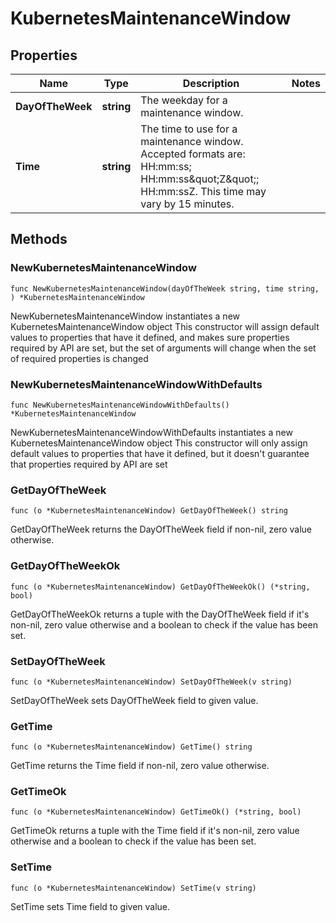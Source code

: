 # KubernetesMaintenanceWindow

## Properties

|Name | Type | Description | Notes|
|------------ | ------------- | ------------- | -------------|
|**DayOfTheWeek** | **string** | The weekday for a maintenance window. | |
|**Time** | **string** | The time to use for a maintenance window. Accepted formats are: HH:mm:ss; HH:mm:ss\&quot;Z\&quot;; HH:mm:ssZ. This time may vary by 15 minutes. | |

## Methods

### NewKubernetesMaintenanceWindow

`func NewKubernetesMaintenanceWindow(dayOfTheWeek string, time string, ) *KubernetesMaintenanceWindow`

NewKubernetesMaintenanceWindow instantiates a new KubernetesMaintenanceWindow object
This constructor will assign default values to properties that have it defined,
and makes sure properties required by API are set, but the set of arguments
will change when the set of required properties is changed

### NewKubernetesMaintenanceWindowWithDefaults

`func NewKubernetesMaintenanceWindowWithDefaults() *KubernetesMaintenanceWindow`

NewKubernetesMaintenanceWindowWithDefaults instantiates a new KubernetesMaintenanceWindow object
This constructor will only assign default values to properties that have it defined,
but it doesn't guarantee that properties required by API are set

### GetDayOfTheWeek

`func (o *KubernetesMaintenanceWindow) GetDayOfTheWeek() string`

GetDayOfTheWeek returns the DayOfTheWeek field if non-nil, zero value otherwise.

### GetDayOfTheWeekOk

`func (o *KubernetesMaintenanceWindow) GetDayOfTheWeekOk() (*string, bool)`

GetDayOfTheWeekOk returns a tuple with the DayOfTheWeek field if it's non-nil, zero value otherwise
and a boolean to check if the value has been set.

### SetDayOfTheWeek

`func (o *KubernetesMaintenanceWindow) SetDayOfTheWeek(v string)`

SetDayOfTheWeek sets DayOfTheWeek field to given value.


### GetTime

`func (o *KubernetesMaintenanceWindow) GetTime() string`

GetTime returns the Time field if non-nil, zero value otherwise.

### GetTimeOk

`func (o *KubernetesMaintenanceWindow) GetTimeOk() (*string, bool)`

GetTimeOk returns a tuple with the Time field if it's non-nil, zero value otherwise
and a boolean to check if the value has been set.

### SetTime

`func (o *KubernetesMaintenanceWindow) SetTime(v string)`

SetTime sets Time field to given value.




